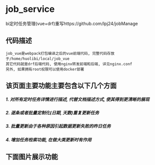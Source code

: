 # job_service
bi定时任务管理(vue+drf)重写https://github.com/lpj24/jobManage

## 代码描述
    job_vue是webpack打包编译之后的vue前端代码, 完整代码存放于/home/huolibi/local/job_vue
    其它代码就是drf后端代码, 使用nginx转发前端和后端, 详见nginx.conf
    另外, 如果拥有root权限可以使用docker部署

## 该页面主要功能主要包含以下几个方面
##### 1. 对所有定时任务详情进行描述, 代替文档描述方式, 使其得到更清晰的展现
##### 2. 逐条或者批量定制化(日期, 天数)重复更新任务
##### 3. 批量更新由于各种原因引起数据更新失败的昨日任务
##### 4. 增加任务检索功能, 在做大类更新时有作用


## 下面图片展示功能
